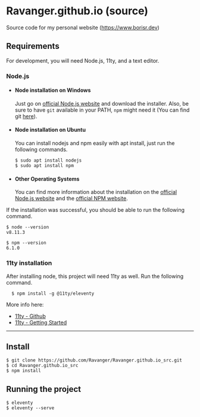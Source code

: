 # Ravanger.github.io (source)

Source code for my personal website (https://www.borisr.dev)

## Requirements

For development, you will need Node.js, 11ty, and a text editor.

### Node.js
- #### Node installation on Windows

  Just go on [official Node.js website](https://nodejs.org/) and download the installer.
Also, be sure to have `git` available in your PATH, `npm` might need it (You can find git [here](https://git-scm.com/)).

- #### Node installation on Ubuntu

  You can install nodejs and npm easily with apt install, just run the following commands.

      $ sudo apt install nodejs
      $ sudo apt install npm

- #### Other Operating Systems
  You can find more information about the installation on the [official Node.js website](https://nodejs.org/) and the [official NPM website](https://npmjs.org/).

If the installation was successful, you should be able to run the following command.

    $ node --version
    v8.11.3

    $ npm --version
    6.1.0

### 11ty installation
  After installing node, this project will need 11ty as well. Run the following command.

      $ npm install -g @11ty/eleventy
    
More info here:
- [11ty - Github](https://github.com/11ty/eleventy)
- [11ty - Getting Started](https://www.11ty.io/docs/getting-started/)
---

## Install

    $ git clone https://github.com/Ravanger/Ravanger.github.io_src.git
    $ cd Ravanger.github.io_src
    $ npm install

## Running the project

    $ eleventy
    $ eleventy --serve
